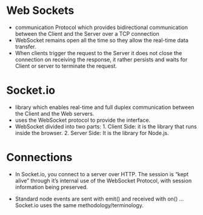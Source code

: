 # Web Sockets

   - communication Protocol which provides bidirectional communication between the Client and the Server over a TCP connection
   - WebSocket remains open all the time so they allow the real-time data transfer. 
   - When clients trigger the request to the Server it does not close the connection on receiving the response, it 
     rather persists and waits for Client or server to terminate the request.

# Socket.io 

   -  library which enables real-time and full duplex communication between the Client and the Web servers.
   -  uses the WebSocket protocol to provide the interface.
   -  WebSocket divided into two parts:
            1. Client Side: it is the library that runs inside the browser.
            2. Server Side: It is the library for Node.js.

# Connections

   - In Socket.io, you connect to a server over HTTP. The session is “kept alive” through it’s internal use of the 
     WebSocket Protocol, with session information being preserved.

   - Standard node events are sent with emit() and received with on() … Socket.io uses the same methodology/terminology.

   
